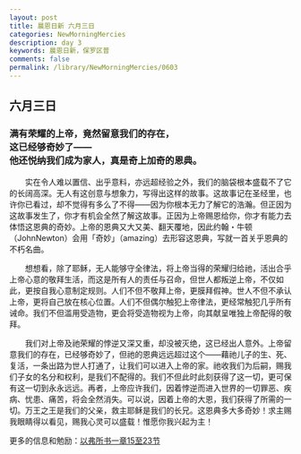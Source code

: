 ```yaml
---
layout: post
title: 晨恩日新 六月三日
categories: NewMorningMercies
description: day 3
keywords: 晨恩日新，保罗区普
comments: false
permalink: /library/NewMorningMercies/0603
---
```


## 六月三日

### 满有荣耀的上帝，竟然留意我们的存在， <br> 这已经够奇妙了—— <br> 他还悦纳我们成为家人，真是奇上加奇的恩典。

&emsp;&emsp;实在令人难以置信、出乎意料，亦远超经验之外，我们的脑袋根本盛载不了它的长阔高深。无人有这创意与想象力，写得出这样的故事。这故事记在圣经里，也许你已看过，却不觉得有多么了不得——因为你根本无力了解它的浩瀚。但正因为这故事发生了，你才有机会全然了解这故事。正因为上帝赐恩给你，你才有能力去体悟这恩典的奇妙。上帝的恩典又大又美、翻天覆地，因此约翰・牛顿（JohnNewton）会用「奇妙」（amazing）去形容这恩典，写就一首关乎恩典的不朽名曲。

&emsp;&emsp;想想看，除了耶稣，无人能够守全律法，将上帝当得的荣耀归给祂，活出合乎上帝心意的敬拜生活，而这是所有人的责任与召命，但世人都叛逆上帝，不仅如此，更按自我心意制定规则。人们不但不敬拜上帝，更膜拜假神。世人不但不承认上帝，更将自己放在核心位置。人们不但偶尔触犯上帝律法，更经常触犯几乎所有诫命。我们不但滥用受造物，更会将受造物视为上帝，向其献呈唯独上帝配得的敬拜。

&emsp;&emsp;我们对上帝及祂荣耀的悖逆又深又重，却没被灭绝，这已经出人意外。上帝留意我们的存在，已经够奇妙了，但祂的恩典远远超过这个——藉祂儿子的生、死、复活，一条出路为世人打通了，让我们可以进入上帝的家。祂收我们为后嗣，赐我们子女的名分和权利，是我们不配得的。我们不但此时此刻获得了这一切，更可保有这一切到永永远远。再者，上帝应许我们，因着悖逆而进入世界的一切罪恶、疾病、忧患、痛苦，将会全然消失。可以说，因着上帝的大恩，我们获得了所需的一切。万王之王是我们的父亲，救主耶稣是我们的长兄。这恩典多大多奇妙！求主赐我眼睛得以看见，赐我心灵可以盛载！惟愿你我兴起为主！

更多的信息和勉励：[以弗所书一章15至23节]()

